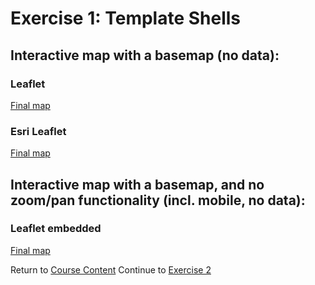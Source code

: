 # Exercise 1: Template Shells

## Interactive map with a basemap (no data):   

###  Leaflet  
[Final map](http://geospatialem.github.io/getting-started-with-leaflet/Exercise1_Templates/leaflet/index.html)  

### Esri Leaflet
[Final map](http://geospatialem.github.io/getting-started-with-leaflet/Exercise1_Templates/esri-leaflet/index.html)  

## Interactive map with a basemap, and no zoom/pan functionality (incl. mobile, no data):

### Leaflet embedded
[Final map](http://geospatialem.github.io/getting-started-with-leaflet/Exercise1_Templates/leaflet-embedded/index.html)  

Return to [Course Content](README.md)
Continue to [Exercise 2](Exercise_2.md)
